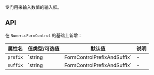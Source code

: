 专门用来输入数值的输入框。

## API

在 `NumericFormControl` 的基础上新增：

| 属性名 | 值类型/可选值 | 默认值 | 说明 |
| --- | --- | --- | --- |
| `prefix` | `string | FormControlPrefixAndSuffix` | - | 在控件左边添加的前置内容 |
| `suffix` | `string | FormControlPrefixAndSuffix` | - | 在控件右边添加的后置内容 |
